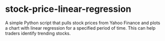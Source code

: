 # stock-price-linear-regression
A simple Python script that pulls stock prices from Yahoo Finance and plots a chart with linear regression for a specified period of time. This can help traders identify trending stocks.
